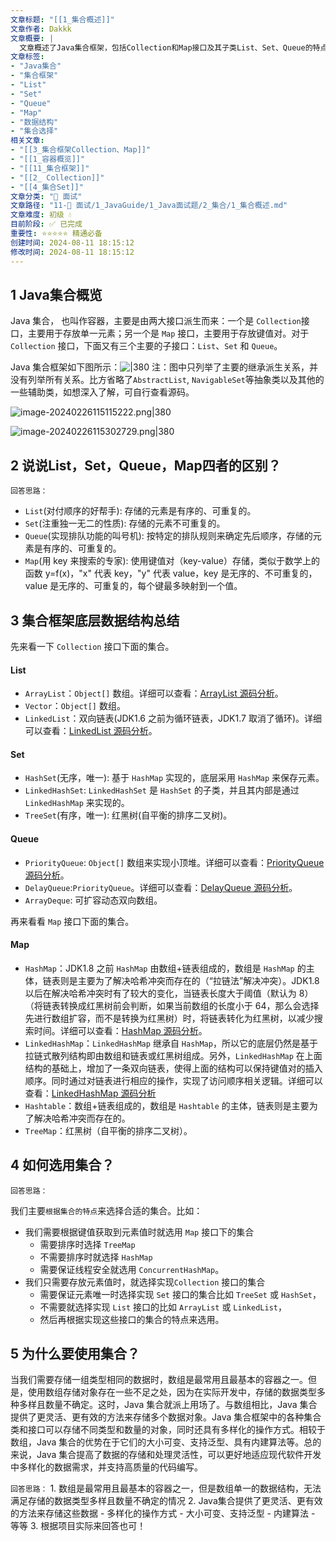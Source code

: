 ```yaml
---
文章标题: "[[1_集合概述]]" 
文章作者: Dakkk
文章概要: |
  文章概述了Java集合框架，包括Collection和Map接口及其子类List、Set、Queue的特点与区别。详细阐述了各集合类的底层数据结构，并提供了如何选择集合的指导与使用集合的优势。
文章标签:
- "Java集合"
- "集合框架"
- "List"
- "Set"
- "Queue"
- "Map"
- "数据结构"
- "集合选择"
相关文章:
- "[[3_集合框架Collection、Map]]"
- "[[1_容器概览]]"
- "[[11_集合框架]]"
- "[[2_ Collection]]"
- "[[4_集合Set]]"
文章分类: "🎉 面试"
文章路径: "11-🎉 面试/1_JavaGuide/1_Java面试题/2_集合/1_集合概述.md"
文章难度: 初级 💧
目前阶段: ✅ 已完成
重要性: ⭐⭐⭐⭐⭐ 精通必备
创建时间: 2024-08-11 18:15:12
修改时间: 2024-08-11 18:15:12
---
```


## 1 Java集合概览

Java 集合， 也叫作容器，主要是由两大接口派生而来：一个是 `Collection`接口，主要用于存放单一元素；另一个是 `Map` 接口，主要用于存放键值对。对于`Collection` 接口，下面又有三个主要的子接口：`List`、`Set` 和 `Queue`。

Java 集合框架如下图所示：![|380](https://my-obsidian-image.oss-cn-guangzhou.aliyuncs.com/2024/04/51e18d4067cada72e68909f2d6e82e77.png)
注：图中只列举了主要的继承派生关系，并没有列举所有关系。比方省略了`AbstractList`, `NavigableSet`等抽象类以及其他的一些辅助类，如想深入了解，可自行查看源码。

![image-20240226115115222.png|380](https://my-obsidian-image.oss-cn-guangzhou.aliyuncs.com/2024/04/731d35063988ecb686280afa8cbd0cee.png)


![image-20240226115302729.png|380](https://my-obsidian-image.oss-cn-guangzhou.aliyuncs.com/2024/04/aa34bff4163aad8b143bb4541301b744.png)


## 2 说说List，Set，Queue，Map四者的区别？

`回答思路：`
- `List`(对付顺序的好帮手): 存储的元素是有序的、可重复的。
- `Set`(注重独一无二的性质): 存储的元素不可重复的。
- `Queue`(实现排队功能的叫号机): 按特定的排队规则来确定先后顺序，存储的元素是有序的、可重复的。
- `Map`(用 key 来搜索的专家): 使用键值对（key-value）存储，类似于数学上的函数 y=f(x)，"x" 代表 key，"y" 代表 value，key 是无序的、不可重复的，value 是无序的、可重复的，每个键最多映射到一个值。
## 3 集合框架底层数据结构总结

先来看一下 `Collection` 接口下面的集合。

#### List

- `ArrayList`：`Object[]` 数组。详细可以查看：[ArrayList 源码分析](/java/collection/arraylist-source-code.html)。
- `Vector`：`Object[]` 数组。
- `LinkedList`：双向链表(JDK1.6 之前为循环链表，JDK1.7 取消了循环)。详细可以查看：[LinkedList 源码分析](/java/collection/linkedlist-source-code.html)。

#### Set

- `HashSet`(无序，唯一): 基于 `HashMap` 实现的，底层采用 `HashMap` 来保存元素。
- `LinkedHashSet`: `LinkedHashSet` 是 `HashSet` 的子类，并且其内部是通过 `LinkedHashMap` 来实现的。
- `TreeSet`(有序，唯一): 红黑树(自平衡的排序二叉树)。

#### Queue

- `PriorityQueue`: `Object[]` 数组来实现小顶堆。详细可以查看：[PriorityQueue 源码分析](/java/collection/priorityqueue-source-code.html)。
- `DelayQueue`:`PriorityQueue`。详细可以查看：[DelayQueue 源码分析](/java/collection/delayqueue-source-code.html)。
- `ArrayDeque`: 可扩容动态双向数组。

再来看看 `Map` 接口下面的集合。

#### Map

- `HashMap`：JDK1.8 之前 `HashMap` 由数组+链表组成的，数组是 `HashMap` 的主体，链表则是主要为了解决哈希冲突而存在的（“拉链法”解决冲突）。JDK1.8 以后在解决哈希冲突时有了较大的变化，当链表长度大于阈值（默认为 8）（将链表转换成红黑树前会判断，如果当前数组的长度小于 64，那么会选择先进行数组扩容，而不是转换为红黑树）时，将链表转化为红黑树，以减少搜索时间。详细可以查看：[HashMap 源码分析](/java/collection/hashmap-source-code.html)。
- `LinkedHashMap`：`LinkedHashMap` 继承自 `HashMap`，所以它的底层仍然是基于拉链式散列结构即由数组和链表或红黑树组成。另外，`LinkedHashMap` 在上面结构的基础上，增加了一条双向链表，使得上面的结构可以保持键值对的插入顺序。同时通过对链表进行相应的操作，实现了访问顺序相关逻辑。详细可以查看：[LinkedHashMap 源码分析](/java/collection/linkedhashmap-source-code.html)
- `Hashtable`：数组+链表组成的，数组是 `Hashtable` 的主体，链表则是主要为了解决哈希冲突而存在的。
- `TreeMap`：红黑树（自平衡的排序二叉树）。

## 4 如何选用集合？

`回答思路：`

我们主要`根据集合的特点`来选择合适的集合。比如：

- 我们需要根据键值获取到元素值时就选用 `Map` 接口下的集合
	- 需要排序时选择 `TreeMap`
	- 不需要排序时就选择 `HashMap`
	- 需要保证线程安全就选用 `ConcurrentHashMap`。
- 我们只需要存放元素值时，就选择实现`Collection` 接口的集合
	- 需要保证元素唯一时选择实现 `Set` 接口的集合比如 `TreeSet` 或 `HashSet`，
	- 不需要就选择实现 `List` 接口的比如 `ArrayList` 或 `LinkedList`，
	- 然后再根据实现这些接口的集合的特点来选用。
## 5 为什么要使用集合？

当我们需要存储一组类型相同的数据时，数组是最常用且最基本的容器之一。但是，使用数组存储对象存在一些不足之处，因为在实际开发中，存储的数据类型多种多样且数量不确定。这时，Java 集合就派上用场了。与数组相比，Java 集合提供了更灵活、更有效的方法来存储多个数据对象。Java 集合框架中的各种集合类和接口可以存储不同类型和数量的对象，同时还具有多样化的操作方式。相较于数组，Java 集合的优势在于它们的大小可变、支持泛型、具有内建算法等。总的来说，Java 集合提高了数据的存储和处理灵活性，可以更好地适应现代软件开发中多样化的数据需求，并支持高质量的代码编写。

`回答思路：`
	1. 数组是最常用且最基本的容器之一，但是数组单一的数据结构，无法满足存储的数据类型多样且数量不确定的情况
	2. Java集合提供了更灵活、更有效的方法来存储这些数据
		- 多样化的操作方式
		- 大小可变、支持泛型
		- 内建算法
		- 等等
	3. 根据项目实际来回答也可！

